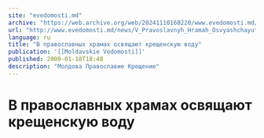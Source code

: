 ```yaml
---
site: "evedomosti.md"
archive: "https://web.archive.org/web/20241110160220/www.evedomosti.md/news/V_Pravoslavnyh_Hramah_Osvyashchayut_Kreshchenskuyu_Vodu"
url: "http://www.evedomosti.md/news/V_Pravoslavnyh_Hramah_Osvyashchayut_Kreshchenskuyu_Vodu"
language: ru
title: "В православных храмах освящают крещенскую воду"
publication: '[[Moldavskie Vedomosti]]'
published: 2009-01-18T18:48
description: "Молдова Православие Крещение"
---
```


# В православных храмах освящают крещенскую воду

